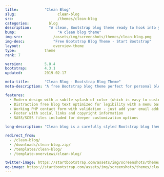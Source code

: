 ```yaml
---
title:            "Clean Blog"
slug:			        clean-blog
src:			        /themes/clean-blog
categories:		    blog
description:	    "A clean, Bootstrap blog theme ready to hook into your favorite CMS or blogging platform"
bump:			        "A clean blog theme"
img-src:		      /assets/img/screenshots/themes/clean-blog.png
img-desc:		      "Free Bootstrap Blog Theme - Start Bootstrap"
layout:			      overview-theme
type:             theme
rank: 7

version:          5.0.4
bootstrap:        4.3.1
updated:          2019-02-17

meta-title:       "Clean Blog - Bootstrap Blog Theme"
meta-description: "A free Bootstrap blog theme perfect for personal blogs. All Start Bootstrap templates are free to download and open source."

features:
  - Modern design with a subtle splash of color (which is easy to customize, especially with LESS!)
  - Distraction free blog text optimized for legibility with a menu bar interface that conveniently appears when you scroll up!
  - Working PHP contact form with validation - just add your email address to the PHP file included
  - Footer with social links and copyright information
  - SASS/SCSS files included for deeper customization options

long-description: "Clean blog is a carefully styled Bootstrap blog theme that is perfect for personal or company blogs. This theme features four HTML pages including a blog index, an about page, a sample post, and a contact page."

redirect_from:
  - /clean-blog/
  - /downloads/clean-blog.zip/
  - /templates/clean-blog/
  - /template-overviews/clean-blog/

twitter-image: https://startbootstrap.com/assets/img/screenshots/themes/twitter/clean-blog.png
og-image: https://startbootstrap.com/assets/img/screenshots/themes/clean-blog.png
---
```

